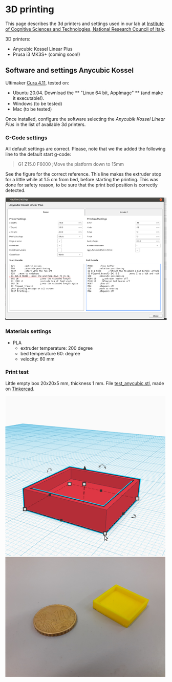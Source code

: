 


# 3D printing

This page describes the 3d printers and settings used in our lab at [Institute of Cognitive Sciences and Technologies, National Research Council of Italy](https://www.istc.cnr.it).
 
3D printers:

* Anycubic Kossel Linear Plus
* Prusa i3 MK3S+ (coming soon!)

## Software and settings Anycubic Kossel 



Ultimaker [Cura 4.11](https://ultimaker.com/software/ultimaker-cura), tested on:

* Ubuntu 20.04. Download the ** "Linux 64 bit, AppImage" ** (and make it executable!).
* Windows (to be tested)
* Mac (to be tested)

Once installed, configure the software selecting the <em>Anycubik Kossel Linear Plus</em>  in the list of available 3d printers. 

### G-Code settings


All default settings are correct.
Please, note that we the added the following line to the default start g-code:
> G1 Z15.0 F6000 ;Move the platform down to 15mm

See the figure for the correct reference. This line makes the extruder stop for a little while at 1.5 cm from bed, before starting the printing. This was done for safety reason, to be sure that the print bed position is correctly detected. 

<img src="images/Kossel2.png" alt="drawing" width="1000"/>

### Materials settings

* PLA
    * extruder temperature: 200 degree
    * bed temperature 60: degree
    * velocity: 60 mm

### Print test

Little empty box 20x20x5 mm, thickness 1 mm.
File [test_anycubic.stl](example_files/test_anycubic.stl), made on [Tinkercad](https://www.tinkercad.com).

<img src="images/test_box.png" alt="drawing" width="500"/>

<img src="images/printed_box.jpg" alt="drawing" width="500"/>
